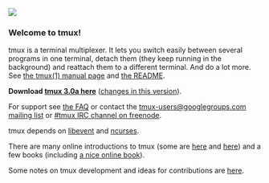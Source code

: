 ![](https://github.com/tmux/tmux/blob/master/logo/tmux-logo-medium.png?raw=true)

### Welcome to tmux!

tmux is a terminal multiplexer.  It lets you switch easily between several programs in one terminal, detach them (they keep running in the background) and reattach them to a different terminal. And do a lot more. See [the tmux(1) manual page](http://man.openbsd.org/OpenBSD-current/man1/tmux.1) and [the README](https://github.com/tmux/tmux/blob/master/.github/README.md).

**Download [tmux 3.0a here](https://github.com/tmux/tmux/releases/download/3.0a/tmux-3.0a.tar.gz)** ([changes in this version](https://raw.githubusercontent.com/tmux/tmux/3.0a/CHANGES)).

For support see [the FAQ](FAQ) or contact the [tmux-users@googlegroups.com mailing list](mailto:tmux-users@googlegroups.com) or [#tmux IRC channel on freenode](irc://irc.freenode.net/tmux).

tmux depends on [libevent](http://libevent.org) and [ncurses](http://invisible-island.net/ncurses/).

There are many online introductions to tmux (some are [here](https://robots.thoughtbot.com/a-tmux-crash-course) and [here](http://www.hamvocke.com/blog/a-quick-and-easy-guide-to-tmux/)) and a few books (including [a nice online book](https://leanpub.com/the-tao-of-tmux/read)).

Some notes on tmux development and ideas for contributions are [here](Contributing).

